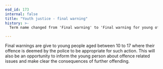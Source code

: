 ```yaml
---
esd_id: 173
internal: false
title: "Youth justice - final warning"
history: >-
  Term name changed from 'Final warning' to 'Final warning for young offenders' and scope notes added in version 2.02. Term name changed from 'Final warning for young offenders' to 'Youth justice - final warning' in version 3.00.

---
```


Final warnings are give to young people aged between 10 to 17 where their offence is deemed by the police to be appropriate for such action. This will also be an opportunity to inform the young person about offence related issues and make clear the consequences of further offending.

